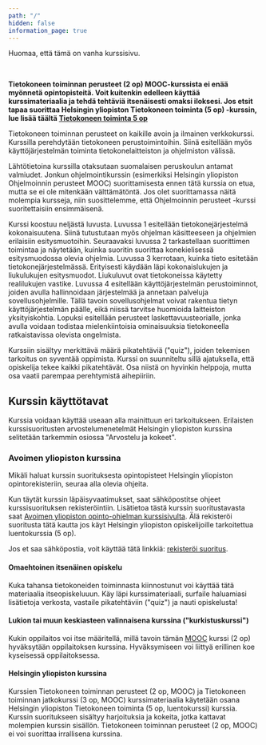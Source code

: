 ```yaml
---
path: "/"
hidden: false
information_page: true
---
```


<text-box variant="hint" name="Huomio">

<notice>Huomaa, että tämä on vanha kurssisivu.</notice>

</br>

<b>Tietokoneen toiminnan perusteet (2 op) MOOC-kurssista ei enää myönnetä opintopisteitä. Voit kuitenkin edelleen käyttää kurssimateriaalia ja tehdä tehtäviä itsenäisesti omaksi iloksesi. Jos etsit tapaa suorittaa Helsingin yliopiston Tietokoneen toiminta (5 op) -kurssin, lue lisää täältä [Tietokoneen toiminta 5 op](https://studies.helsinki.fi/kurssit/opintojakso/otm-70c80428-00d1-4a65-ad9c-a716cd49c3a8/TKT10005)</b>

</text-box>

Tietokoneen toiminnan perusteet on kaikille avoin ja ilmainen verkkokurssi. Kurssilla perehdytään tietokoneen perustoimintoihin. Siinä esitellään myös käyttöjärjestelmän toiminta tietokonelaitteiston ja ohjelmiston välissä.

Lähtötietoina kurssilla otaksutaan suomalaisen peruskoulun antamat valmiudet. Jonkun ohjelmointikurssin (esimerkiksi Helsingin yliopiston Ohjelmoinnin perusteet MOOC) suorittamisesta ennen tätä kurssia on etua, mutta se ei ole mitenkään välttämätöntä. Jos olet suorittamassa näitä molempia kursseja, niin suosittelemme, että Ohjelmoinnin perusteet -kurssi suoritettaisiin ensimmäisenä.

Kurssi koostuu neljästä luvusta. Luvussa 1 esitellään tietokonejärjestelmä kokonaisuutena. Siinä tutustutaan myös ohjelman käsitteeseen ja ohjelmien erilaisiin esitysmuotoihin. Seuraavaksi luvussa 2 tarkastellaan suorittimen toimintaa ja näytetään, kuinka suoritin suorittaa konekielisessä esitysmuodossa olevia ohjelmia. Luvussa 3 kerrotaan, kuinka tieto esitetään tietokonejärjestelmässä. Erityisesti käydään läpi kokonaislukujen ja liukulukujen esitysmuodot. Liukuluvut ovat tietokoneissa käytetty realilukujen vastike. Luvussa 4 esitellään käyttöjärjestelmän perustoiminnot, joiden avulla hallinnoidaan järjestelmää ja annetaan palveluja sovellusohjelmille. Tällä tavoin sovellusohjelmat voivat rakentua tietyn käyttöjärjestelmän päälle, eikä niissä tarvitse huomioida laitteiston yksityiskohtia. Lopuksi esitellään perusteet laskettavuusteorialle, jonka avulla voidaan todistaa mielenkiintoisia ominaisuuksia tietokoneella ratkaistavissa olevista ongelmista.

Kurssiin sisältyy merkittävä määrä pikatehtäviä ("quiz"), joiden tekemisen tarkoitus on syventää oppimista. Kurssi on suunniteltu sillä ajatuksella, että opiskelija tekee kaikki pikatehtävät. Osa niistä on hyvinkin helppoja, mutta osa vaatii parempaa perehtymistä aihepiiriin.

## Kurssin käyttötavat
Kurssia voidaan käyttää useaan alla mainittuun eri tarkoitukseen. Erilaisten kurssisuoritusten arvostelumenetelmät Helsingin yliopiston kurssina selitetään tarkemmin osiossa "Arvostelu ja kokeet".

### Avoimen yliopiston kurssina
Mikäli haluat kurssin suorituksesta opintopisteet Helsingin yliopiston opintorekisteriin, seuraa alla olevia ohjeita.

Kun täytät kurssin läpäisyvaatimukset, saat sähköpostitse ohjeet kurssisuorituksen rekisteröintiin.
Lisätietoa tästä kurssin suoritustavasta saat [Avoimen yliopiston opinto-ohjelman kurssisivulta](https://studies.helsinki.fi/opintotarjonta/cu/hy-CU-129433593-2020-08-01/TKT100051/Tietokoneen_toiminnan_perusteet). Älä rekisteröi suoritusta tätä kautta jos käyt Helsingin yliopiston opiskelijoille tarkoitettua luentokurssia (5 op).

Jos et saa sähköpostia, voit käyttää tätä linkkiä: [rekisteröi suoritus](https://www.mooc.fi/register-completion/tietokoneen-toiminnan-perusteet-2022).

#### Omaehtoinen itsenäinen opiskelu
Kuka tahansa tietokoneiden toiminnasta kiinnostunut voi käyttää tätä materiaalia itseopiskeluuun. Käy läpi kurssimateriaali, surfaile haluamiasi lisätietoja verkosta, vastaile pikatehtäviin ("quiz") ja nauti opiskelusta!

#### Lukion tai muun keskiasteen valinnaisena kurssina ("kurkistuskurssi")
Kukin oppilaitos voi itse määritellä, millä tavoin tämän [MOOC](https://mooc.fi/) kurssi (2 op) hyväksytään oppilaitoksen kurssina. Hyväksymiseen voi liittyä erillinen koe kyseisessä oppilaitoksessa.

#### Helsingin yliopiston kurssina
Kurssien Tietokoneen toiminnan perusteet (2 op, MOOC) ja Tietokoneen toiminnan jatkokurssi (3 op, MOOC) kurssimateriaalia käytetään osana Helsingin yliopiston Tietokoneen toiminta (5 op, luentokurssi) kurssia. Kurssin suoritukseen sisältyy harjoituksia ja kokeita, jotka kattavat molempien kurssin sisällön. Tietokoneen toiminnan perusteet (2 op, MOOC) ei voi suorittaa irrallisena kurssina.
